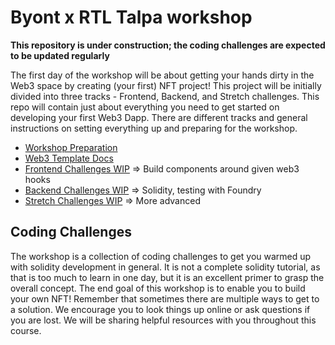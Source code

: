 # Byont x RTL Talpa workshop

**This repository is under construction; the coding challenges are expected to be updated regularly**

The first day of the workshop will be about getting your hands dirty in the Web3 space by creating (your first) NFT project! This project will be initially divided into three tracks - Frontend, Backend, and Stretch challenges. This repo will contain just about everything you need to get started on developing your first Web3 Dapp. There are different tracks and general instructions on setting everything up and preparing for the workshop.

- [Workshop Preparation](Workshop-Preparation.md)
- [Web3 Template Docs](Web3-Template.md)
- [Frontend Challenges WIP]() => Build components around given web3 hooks
- [Backend Challenges WIP](Backend-Challenges.md) => Solidity, testing with Foundry
- [Stretch Challenges WIP]() => More advanced

## Coding Challenges

The workshop is a collection of coding challenges to get you warmed up with solidity development in general. It is not a complete solidity tutorial, as that is too much to learn in one day, but it is an excellent primer to grasp the overall concept. The end goal of this workshop is to enable you to build your own NFT! Remember that sometimes there are multiple ways to get to a solution. We encourage you to look things up online or ask questions if you are lost. We will be sharing helpful resources with you throughout this course.
